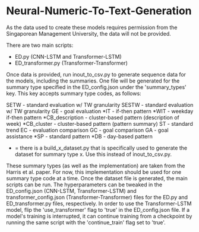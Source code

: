 # Neural-Numeric-To-Text-Generation

As the data used to create these models requires permission from the Singaporean Management University, the data will not be provided. 

There are two main scripts:
 - ED.py (CNN-LSTM and Transformer-LSTM)
 - ED_transformer.py (Transformer-Transformer)

Once data is provided, run inout_to_csv.py to generate sequence data for the models, including the summaries. One file will be generated for the summary type specified in the ED_config.json under the 'summary_types' key. This key accepts summary type codes, as follows:

SETW - standard evaluation w/ TW granularity
SESTW - standard evaluation w/ TW granularity
GE - goal evaluation
*IT - if-then pattern 
*WIT - weekday if-then pattern
*CB_description - cluster-based pattern (description of week)
*CB_cluster - cluster-based pattern (pattern summary)
ST - standard trend
EC - evaluation comparison
GC - goal comparison
GA - goal assistance
*SP - standard pattern
*DB - day-based pattern

* = there is a build_x_dataset.py that is specifically used to generate the dataset for summary type x. Use this instead of inout_to_csv.py.

These summary types (as well as the implementation) are taken from the Harris et al. paper. For now, this implementation should be used for one summary type code at a time. Once the dataset file is generated, the main scripts can be run. The hyperparameters can be tweaked in the ED_config.json (CNN-LSTM, Transformer-LSTM) and transformer_config.json (Transformer-Transformer) files for the ED.py and ED_transformer.py files, respectively. In order to use the Transformer-LSTM model, flip the 'use_transformer' flag to 'true' in the ED_config.json file. If a model's training is interrupted, it can continue training from a checkpoint by running the same script with the 'continue_train' flag set to 'true'.
